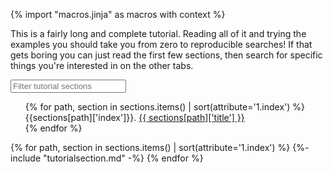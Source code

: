 {% import "macros.jinja" as macros with context %}

This is a fairly long and complete tutorial. Reading all of it and trying the
examples you should take you from zero to reproducible searches!
If that gets boring you can just read the first few sections, then
search for specific things you're interested in on the other tabs.

<!--
Don't forget to leave a bug report if something is broken! 
Type a short description of the issue in the box on the lower right,
like "I did \<something\> and expected \<this\>, but \<something else\> happened instead".
If the tutorial is confusing, that counts as a bug too.
-->

<input id="tutorialsearch" placeholder="Filter tutorial sections" id="box" type="text"/>

<ul id="tutorial_toc" style="list-style-type: none;">
{% for path, section in sections.items() | sort(attribute='1.index') %}
		<li id="{{section['id']}}_toc" style="display: list-item";>
			{{sections[path]['index']}}. <a href="#{{section['id']}}"> {{ sections[path]['title'] }}</a>
		</li>
{% endfor %}
</ul>

<div id="tutorial">
{% for path, section in sections.items() | sort(attribute='1.index') %}
	  {%- include "tutorialsection.md" -%}
{% endfor %}
</div>
